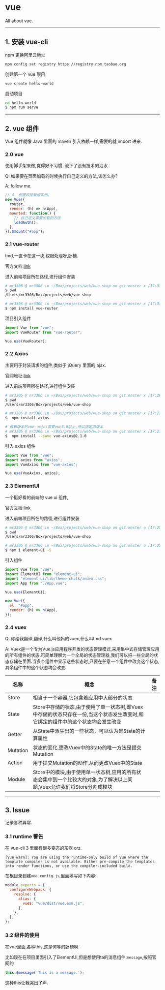 # vue

All about vue.

---

## 1. 安装 vue-cli

npm 更换阿里云地址

```sh
npm config set registry https://registry.npm.taobao.org
```

创建第一个 vue 项目

```sh
vue create hello-world
```

启动项目

```sh
cd hello-world
$ npm run serve
```

---

## 2. vue 组件

Vue 组件就像 Java 里面的 maven 引入依赖一样,需要的就 import 进来.

### 2.0 vue

使用脚手架来做,觉得好不习惯. 流下了没有技术的泪水.

Q: 如果要在页面加载的时候执行自己定义的方法,该怎么办?

A: follow me.

```js
// 4. 创建和挂载根实例。
new Vue({
  router,
  render: (h) => h(App),
  mounted: function() {
    // 自己定义需要加载的方法
    loadAuth();
  },
}).$mount("#app");
```


### 2.1 vue-router

tmd,一直卡在这一块,权限处理呀,卧槽.

官方文档:[link](https://router.vuejs.org/zh/installation.html)

进入前端项目所在路径,进行组件安装

```sh
# mr3306 @ mr3306 in ~/Box/projects/web/vue-shop on git:master x [17:31:29] C:130
$ pwd
/Users/mr3306/Box/projects/web/vue-shop

# mr3306 @ mr3306 in ~/Box/projects/web/vue-shop on git:master x [17:31:30]
$ npm install vue-router
```

项目引入组件

```js
import Vue from "vue";
import VueRouter from "vue-router";

Vue.use(VueRouter);
```

### 2.2 Axios

主要用于封装请求的组件,类似于 jQuery 里面的 ajax.

官网地址:[link](http://www.axios-js.com/zh-cn/docs/index.html)

进入前端项目所在路径,进行组件安装

```sh
# mr3306 @ mr3306 in ~/Box/projects/web/vue-shop on git:master x [17:26:10]
$ pwd
/Users/mr3306/Box/projects/web/vue-shop

# mr3306 @ mr3306 in ~/Box/projects/web/vue-shop on git:master x [17:27:35]
$  npm install axios

# 最新版本的vue-axios需要vue3.0以上,所以指定旧版本
# mr3306 @ mr3306 in ~/Box/projects/web/vue-shop on git:master x [17:27:35]
$  npm install --save vue-axios@2.1.0
```

引入 axios 组件

```js
import Vue from "vue";
import axios from "axios";
import VueAxios from "vue-axios";

Vue.use(VueAxios, axios);
```

### 2.3 ElementUI

一个挺好看的前端的 vue ui 组件,

官方文档:[link](https://element.eleme.cn/#/en-US/component/installation)

进入前端项目所在的路径,进行组件安装

```sh
# mr3306 @ mr3306 in ~/Box/projects/web/vue-shop on git:master o [17:25:54]
$ pwd
/Users/mr3306/Box/projects/web/vue-shop

# mr3306 @ mr3306 in ~/Box/projects/web/vue-shop on git:master o [17:25:58]
$ npm i element-ui -S
```

引入组件

```js
import Vue from "vue";
import ElementUI from "element-ui";
import "element-ui/lib/theme-chalk/index.css";
import App from "./App.vue";

Vue.use(ElementUI);

new Vue({
  el: "#app",
  render: (h) => h(App),
});
```

### 2.4 vuex

Q: 你给我翻译,翻译,什么叫他妈的vuex,什么叫tmd vuex


A: Vuex是一个专为Vue.js应用程序开发的状态管理模式,采用集中式存储管理应用的所有组件的状态.可简单理解为一个全局的状态管理器,我们可以把一些全局的状态存储在里面.当多个组件中显示这些状态时,只要在任意一个组件中改变这个状态,其余组件中的这个状态均会改变.


|名称|概念|备注|
|---| ---| ----|
|Store|相当于一个容器,它包含着应用中大部分的状态|
|State|Store中存储的状态,由于使用了单一状态树,即Vuex中存储的状态只存在一份,当这个状态发生改变时,和它绑定的组件中的这个状态均会发生改变|
|Getter|从State中派生出的一些状态，可以认为是State的计算属性|
|Mutation|状态的变化,更改Vuex中的State的唯一方法是提交Mutation|
|Action|用于提交Mutation的动作,从而更改Vuex中的State|
|Module|Store中的模块,由于使用单一状态树,应用的所有状态会集中到一个比较大的对象.为了解决以上问题,Vuex允许我们将Store分割成模块|



---

## 3. Issue

记录各种异常.

### 3.1 runtime 警告

在 vue-cli 3 里面有很多变态的东西 orz.

```
[Vue warn]: You are using the runtime-only build of Vue where the template compiler is not available. Either pre-compile the templates into render functions, or use the compiler-included build.
```

在根目录创建`vue.config.js`,里面填写如下内容:

```js
module.exports = {
  configureWebpack: {
    resolve: {
      alias: {
        vue$: "vue/dist/vue.esm.js",
      },
    },
  },
};
```

### 3.2 组件的使用

在vue里面,各种this,这是何等的卧槽啊.

比如现在在项目里面引入了ElementUI,但是想使用ta的消息组件:`message`,按照官网的

```js
this.$message('This is a message.');
```

这种this让我哭出了声.



